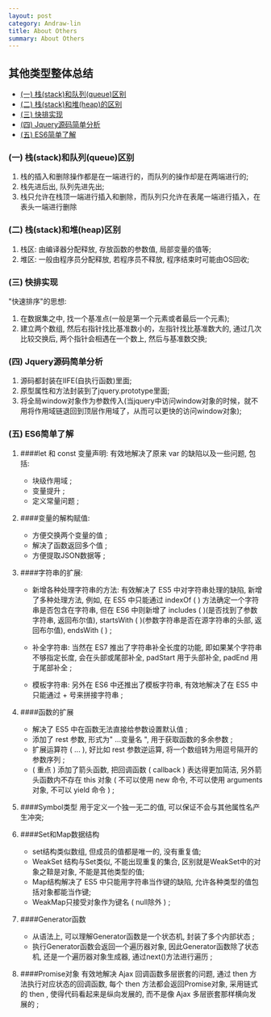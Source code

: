 ```yaml
---
layout: post
category: Andraw-lin
title: About Others
summary: About Others
---
```


## **其他类型整体总结**

 - [(一) 栈(stack)和队列(queue)区别](#一-栈stack和队列queue区别)
 - [(二) 栈(stack)和堆(heap)的区别](#二-栈stack和堆heap区别)
 - [(三) 快排实现](#三-快排实现)
 - [(四) Jquery源码简单分析](#四-jquery源码简单分析)
 - [(五) ES6简单了解](#五-ES6简单了解)

### (一) 栈(stack)和队列(queue)区别

 1. 栈的插入和删除操作都是在一端进行的，而队列的操作却是在两端进行的;
 2. 栈先进后出, 队列先进先出;
 3. 栈只允许在栈顶一端进行插入和删除，而队列只允许在表尾一端进行插入，在表头一端进行删除
 

### (二) 栈(stack)和堆(heap)区别

 1. 栈区: 由编译器分配释放, 存放函数的参数值, 局部变量的值等;
 2. 堆区: 一般由程序员分配释放, 若程序员不释放, 程序结束时可能由OS回收;
 

### (三) 快排实现

"快速排序"的思想:

 1. 在数据集之中, 找一个基准点(一般是第一个元素或者最后一个元素);
 2. 建立两个数组, 然后右指针找比基准数小的，左指针找比基准数大的, 通过几次比较交换后, 两个指针会相遇在一个数上, 然后与基准数交换;
 

### (四) Jquery源码简单分析

 1. 源码都封装在IIFE(自执行函数)里面;
 2. 原型属性和方法封装到了jquery.prototype里面;
 3. 将全局window对象作为参数传入(当jquery中访问window对象的时候，就不用将作用域链退回到顶层作用域了，从而可以更快的访问window对象);
 

### (五) ES6简单了解

 1. ####let 和 const 变量声明: 
    有效地解决了原来 var 的缺陷以及一些问题, 包括: 
    - 块级作用域 ;
    - 变量提升 ;
    - 定义常量问题 ;

 2. ####变量的解构赋值: 
    - 方便交换两个变量的值 ;
    - 解决了函数返回多个值 ;
    - 方便提取JSON数据等 ;
 
 3. ####字符串的扩展: 
    - 新增各种处理字符串的方法: 
      有效解决了 ES5 中对字符串处理的缺陷, 新增了多种处理方法, 例如, 在 ES5 中只能通过 indexOf ( ) 方法确定一个字符串是否包含在字符串, 但在 ES6 中则新增了 includes ( )(是否找到了参数字符串, 返回布尔值), startsWith ( )(参数字符串是否在源字符串的头部, 返回布尔值), endsWith ( ) ;

    - 补全字符串: 
      当然在 ES7 推出了字符串补全长度的功能, 即如果某个字符串不够指定长度, 会在头部或尾部补全, padStart 用于头部补全, padEnd 用于尾部补全 ;
    
    - 模板字符串: 
      另外在 ES6 中还推出了模板字符串, 有效地解决了在 ES5 中只能通过 + 号来拼接字符串 ;
    
 4. ####函数的扩展
    - 解决了 ES5 中在函数无法直接给参数设置默认值 ;
    - 添加了 rest 参数, 形式为" ...变量名 ", 用于获取函数的多余参数 ;
    - 扩展运算符 ( ... ), 好比如 rest 参数逆运算, 将一个数组转为用逗号隔开的参数序列 ;
    - ( 重点 ) 添加了箭头函数, 把回调函数 ( callback ) 表达得更加简洁, 另外箭头函数内不存在 this 对象 ( 不可以使用 new 命令, 不可以使用 arguments 对象, 不可以 yield 命令 ) ;

 5. ####Symbol类型
    用于定义一个独一无二的值, 可以保证不会与其他属性名产生冲突;

 6. ####Set和Map数据结构
    - set结构类似数组, 但成员的值都是唯一的, 没有重复值;
    - WeakSet 结构与Set类似, 不能出现重复的集合, 区别就是WeakSet中的对象之鞥是对象, 不能是其他类型的值;
    - Map结构解决了 ES5 中只能用字符串当作键的缺陷, 允许各种类型的值包括对象都能当作键;
    - WeakMap只接受对象作为键名 ( null除外 ) ;

 7. ####Generator函数

    - 从语法上, 可以理解Generator函数是一个状态机, 封装了多个内部状态 ; 
    - 执行Generator函数会返回一个遍历器对象, 因此Generator函数除了状态机, 还是一个遍历器对象生成器, 通过next()方法进行遍历 ;
    

 8. ####Promise对象
    有效地解决 Ajax 回调函数多层嵌套的问题, 通过 then 方法执行对应状态的回调函数, 每个 then 方法都会返回Promise对象, 采用链式的 then , 使得代码看起来是纵向发展的, 而不是像 Ajax 多层嵌套那样横向发展的 ;